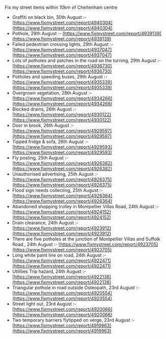 Fix my street items within 10km of Cheltenham centre

<!-- fix_marker starts -->

- Graffiti on black bin, 30th August :- [https://www.fixmystreet.com/report/4940304](https://www.fixmystreet.com/report/4940304)
- Pothole, 29th August :- [https://www.fixmystreet.com/report/4939139](https://www.fixmystreet.com/report/4939139)
- Failed pedestrian crossing lights, 29th August :- [https://www.fixmystreet.com/report/4937047](https://www.fixmystreet.com/report/4937047)
- Lots of potholes and patches in the road on the turning, 29th August :- [https://www.fixmystreet.com/report/4936730](https://www.fixmystreet.com/report/4936730)
- Potholes and speeding buses, 29th August :- [https://www.fixmystreet.com/report/4935339](https://www.fixmystreet.com/report/4935339)
- Overgrown vegetation, 28th August :- [https://www.fixmystreet.com/report/4934266](https://www.fixmystreet.com/report/4934266)
- Blocked drains, 26th August :- [https://www.fixmystreet.com/report/4930122](https://www.fixmystreet.com/report/4930122)
- Door in brook, 26th August :- [https://www.fixmystreet.com/report/4929597](https://www.fixmystreet.com/report/4929597)
- Tipped fridge & sofa, 26th August :- [https://www.fixmystreet.com/report/4929593](https://www.fixmystreet.com/report/4929593)
- Fly posting, 25th August :- [https://www.fixmystreet.com/report/4926382](https://www.fixmystreet.com/report/4926382)
- Unauthorised advertising, 25th August :- [https://www.fixmystreet.com/report/4926375](https://www.fixmystreet.com/report/4926375)
- Flood sign needs collecting, 25th August :- [https://www.fixmystreet.com/report/4926364](https://www.fixmystreet.com/report/4926364)
- Abandoned shopping trolley in Montpellier Villas Road, 24th August :- [https://www.fixmystreet.com/report/4924152](https://www.fixmystreet.com/report/4924152)
- Drain clearance, 24th August :- [https://www.fixmystreet.com/report/4923912](https://www.fixmystreet.com/report/4923912)
- There are five potholes at the junction of Montpellier Villas and Suffolk Road., 24th August :- [https://www.fixmystreet.com/report/4923705](https://www.fixmystreet.com/report/4923705)
- Long white paint line on road, 24th August :- [https://www.fixmystreet.com/report/4922471](https://www.fixmystreet.com/report/4922471)
- Utilities Trip hazard, 24th August :- [https://www.fixmystreet.com/report/4922138](https://www.fixmystreet.com/report/4922138)
- Triangular pothole in road outside Osteopath, 23rd August :- [https://www.fixmystreet.com/report/4920554](https://www.fixmystreet.com/report/4920554)
- Street light out, 23rd August :- [https://www.fixmystreet.com/report/4920066](https://www.fixmystreet.com/report/4920066)
- Two temporary barriers flytipped on verge, 23rd August :- [https://www.fixmystreet.com/report/4919963](https://www.fixmystreet.com/report/4919963)

<!-- fix_marker ends -->
